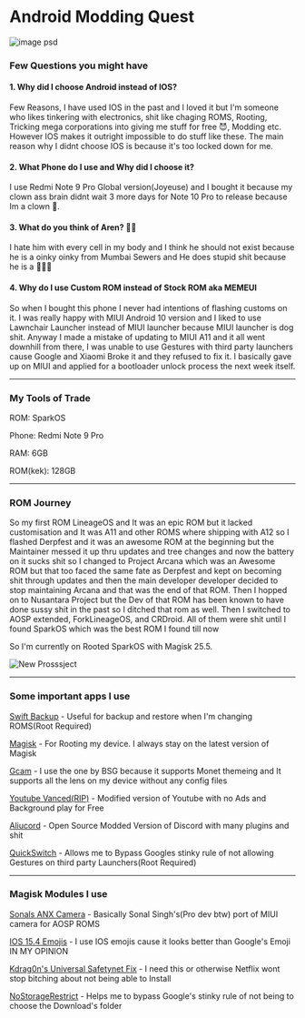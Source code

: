 # Android Modding Quest

![image psd](https://user-images.githubusercontent.com/79645349/175525518-9efb3532-9d8d-4227-85f4-f18c57510bcd.png)

### Few Questions you might have

#### 1. Why did I choose Android instead of IOS?

Few Reasons, I have used IOS in the past and I loved it but I'm someone who likes tinkering with electronics, shit like chaging ROMS, Rooting, Tricking mega corporations into giving me stuff for free 😈, Modding etc. However IOS makes it outright impossible to do stuff like these. The main reason why I didnt choose IOS is because it's too locked down for me.

#### 2. What Phone do I use and Why did I choose it?

I use Redmi Note 9 Pro Global version(Joyeuse) and I bought it because my clown ass brain didnt wait 3 more days for Note 10 Pro to release because Im a clown 🤡.

#### 3. What do you think of Aren? 🐖🐖

I hate him with every cell in my body and I think he should not exist because he is a oinky oinky from Mumbai Sewers and He does stupid shit because he is a 🐷🐷🐷

#### 4. Why do I use Custom ROM instead of Stock ROM aka MEMEUI

So when I bought this phone I never had intentions of flashing customs on it. I was really happy with MIUI Android 10 version and I liked to use Lawnchair Launcher instead of MIUI launcher because MIUI launcher is dog shit. Anyway I made a mistake of updating to MIUI A11 and it all went downhill from there, I was unable to use Gestures with third party launchers cause Google and Xiaomi Broke it and they refused to fix it. I basically gave up on MIUI and applied for a bootloader unlock process the next week itself. 

---

### My Tools of Trade

ROM: SparkOS

Phone: Redmi Note 9 Pro

RAM: 6GB

ROM(kek): 128GB

---
### ROM Journey

So my first ROM LineageOS and It was an epic ROM but it lacked customisation and It was A11 and other ROMS where shipping with A12 so I flashed Derpfest and it was an awesome ROM at the beginning but the Maintainer messed it up thru updates and tree changes and now the battery on it sucks shit so I changed to Project Arcana which was an Awesome ROM but that too faced the same fate as Derpfest and kept on becoming shit through updates and then the main developer developer decided to stop maintaining Arcana and that was the end of that ROM. Then I hopped on to Nusantara Project but the Dev of that ROM has been known to have done sussy shit in the past so I ditched that rom as well. Then I switched to AOSP extended, ForkLineageOS, and CRDroid. All of them were shit until I found SparkOS which was the best ROM I found till now

So I'm currently on Rooted SparkOS with Magisk 25.5.

![New Prosssject](https://user-images.githubusercontent.com/79645349/175531116-4b2287e2-e6c9-4ac7-9ebf-a034ea5ed5f7.png)

---

### Some important apps I use

[Swift Backup](https://play.google.com/store/apps/details?id=org.swiftapps.swiftbackup&hl=en&gl=US) - Useful for backup and restore when I'm changing ROMS(Root Required)

[Magisk](https://github.com/topjohnwu/Magisk) - For Rooting my device. I always stay on the latest version of Magisk

[Gcam](https://www.celsoazevedo.com/files/android/google-camera/dev-bsg/) - I use the one by BSG because it supports Monet themeing and It supports all the lens on my device without any config files

[Youtube Vanced(RIP)](https://t.me/AyraProject/1422) -  Modified version of Youtube with no Ads and Background play for Free

[Aliucord](https://github.com/Aliucord/Aliucord) - Open Source Modded Version of Discord with many plugins and shit

[QuickSwitch](https://t.me/QuickstepSwitcherReleases) - Allows me to Bypass Googles stinky rule of not allowing Gestures on third party Launchers(Root Required)

---
### Magisk Modules I use 

[Sonals ANX Camera](https://www.pling.com/p/1730136/) - Basically Sonal Singh's(Pro dev btw) port of MIUI camera for AOSP ROMS

[IOS 15.4 Emojis](https://t.me/fileschat/211278) - I use IOS emojis cause it looks better than Google's Emoji IN MY OPINION

[Kdrag0n's Universal Safetynet Fix](https://github.com/kdrag0n/safetynet-fix/) - I need this or otherwise Netflix wont stop bitching about not being able to Install

[NoStorageRestrict](https://github.com/DanGLES3/NoStorageRestrict) - Helps me to bypass Google's stinky rule of not being to choose the Download's folder

